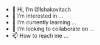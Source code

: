 - 👋 Hi, I’m @Ishakovitach
- 👀 I’m interested in ...
- 🌱 I’m currently learning ...
- 💞️ I’m looking to collaborate on ...
- 📫 How to reach me ...

<!---
Ishakovitach/Ishakovitach is a ✨ special ✨ repository because its `README.md` (this file) appears on your GitHub profile.
You can click the Preview link to take a look at your changes.
--->

